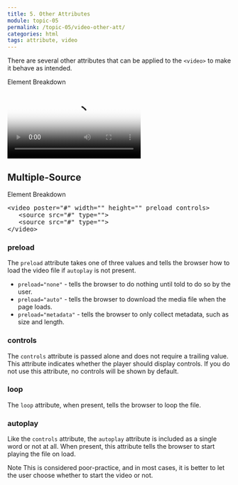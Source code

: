 ```yaml
---
title: 5. Other Attributes
module: topic-05
permalink: /topic-05/video-other-att/
categories: html
tags: attribute, video
---
```


<div class="divider-heading"></div>

There are several other attributes that can be applied to the `<video>` to make it behave as intended.


<div id="code-heading">Element Breakdown <i class="fas fa-battery-three-full"></i></div>
<pre id="breakdown-block">
<video src="#" poster="#" width="" height="" <span class="pulsate">preload controls</span>></video>
</pre>


<div class="divider-pg"></div>


## Multiple-Source


<div id="code-heading">Element Breakdown <i class="fas fa-battery-full"></i></div>
<pre id="breakdown-block">
&lt;video poster="#" width="" height="" <span class="pulsate">preload controls</span>&gt;
   &lt;source src="#" type=""&gt;
   &lt;source src="#" type=""&gt;
&lt;/video&gt;
</pre>


<div class="divider-pg"></div>


### preload
The `preload` attribute takes one of three values and tells the browser how to load the video file if `autoplay` is not present.

- `preload="none"` - tells the browser to do nothing until told to do so by the user.
- `preload="auto"` - tells the browser to download the media file when the page loads.
- `preload="metadata"` - tells the browser to only collect metadata, such as size and length.


### controls
The `controls` attribute is passed alone and does not require a trailing value. This attribute indicates whether the player should display controls. If you do not use this attribute, no controls will be shown by default.


### loop
The `loop` attribute, when present, tells the browser to loop the file.


### autoplay

Like the `controls` attribute, the `autoplay` attribute is included as a single word or not at all. When present, this attribute tells the browser to start playing the file on load.

<span class="label label-info">Note</span> This is considered poor-practice, and in most cases, it is better to let the user choose whether to start the video or not.
